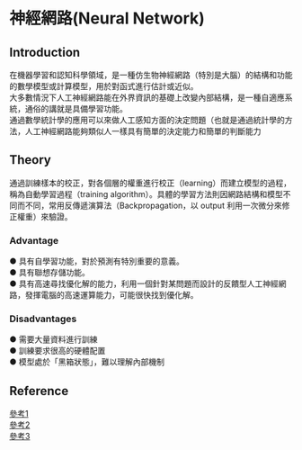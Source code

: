 # 神經網路(Neural Network)

## Introduction
在機器學習和認知科學領域，是一種仿生物神經網路（特別是大腦）的結構和功能的數學模型或計算模型，用於對函式進行估計或近似。\
大多數情況下人工神經網路能在外界資訊的基礎上改變內部結構，是一種自適應系統，通俗的講就是具備學習功能。\
通過數學統計學的應用可以來做人工感知方面的決定問題（也就是通過統計學的方法，人工神經網路能夠類似人一樣具有簡單的決定能力和簡單的判斷能力

## Theory
通過訓練樣本的校正，對各個層的權重進行校正（learning）而建立模型的過程，稱為自動學習過程（training algorithm）。具體的學習方法則因網路結構和模型不同而不同，常用反傳遞演算法（Backpropagation，以 output 利用一次微分來修正權重）來驗證。

### Advantage
● 具有自學習功能，對於預測有特別重要的意義。\
● 具有聯想存儲功能。\
● 具有高速尋找優化解的能力，利用一個針對某問題而設計的反饋型人工神經網路，發揮電腦的高速運算能力，可能很快找到優化解。

### Disadvantages
● 需要大量資料進行訓練\
● 訓練要求很高的硬體配置\
● 模型處於「黑箱狀態」，難以理解內部機制

## Reference
[參考1](https://www.itread01.com/content/1546431330.html)\
[參考2](https://misavo.com/blog/%E9%99%B3%E9%8D%BE%E8%AA%A0/%E6%9B%B8%E7%B1%8D/%E4%BA%BA%E5%B7%A5%E6%99%BA%E6%85%A7/03-%E7%A5%9E%E7%B6%93%E7%B6%B2%E8%B7%AF/A-%E4%BD%95%E8%AC%82%E7%A5%9E%E7%B6%93%E7%B6%B2%E8%B7%AF%EF%BC%9F)\
[參考3](https://zh.wikipedia.org/wiki/%E4%BA%BA%E5%B7%A5%E7%A5%9E%E7%BB%8F%E7%BD%91%E7%BB%9C)
